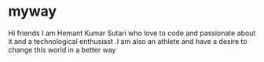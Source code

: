 # myway

Hi friends
I am Hemant Kumar Sutari who love to code and passionate about it and a technological enthusiast .I am also an athlete and have a desire to change this world in a better way 
